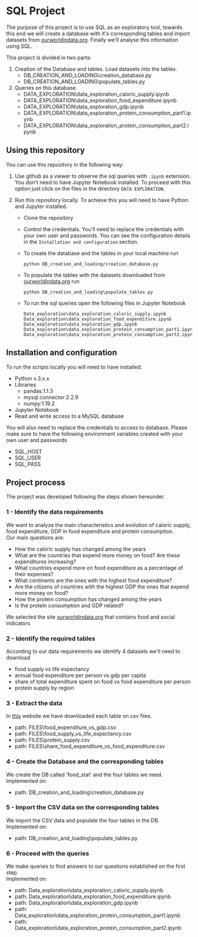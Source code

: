 # SQL Project

The purpose of this project is to use SQL as an exploratory tool, towards this end we will create a database with it's 
corresponding tables and import datasets from [ourworldindata.org](http://www.ourworldindata.org). Finally we'll analyse this 
information using SQL.

This project is divided in two parts:

1. Creation of the Database and tables. Load datasets into the tables.
    * DB_CREATION_AND_LOADING\creation_database.py
    * DB_CREATION_AND_LOADING\populate_tables.py
2. Queries on this database.
    * DATA_EXPLORATION\data_exploration_caloric_supply.ipynb
    * DATA_EXPLORATION\data_exploration_food_expenditure.ipynb
    * DATA_EXPLORATION\data_exploration_gdp.ipynb
    * DATA_EXPLORATION\data_exploration_protein_consumption_part1.ipynb
    * DATA_EXPLORATION\data_exploration_protein_consumption_part2.ipynb

## Using this repository

You can use this repository in the following way:  

1. Use github as a viewer to observe the sql queries with ```.ipynb``` extension. You don't need to have Jupyter Notebook 
installed. To proceed with this option just click on the files in the directory ```DATA EXPLORATION```.   

2. Run this repository locally. To achieve this you will need to have Python and Jupyter installed.
    * Clone the repository
    
    * Control the credentials. You'll need to replace the credentials with your own user and passwords. You can see the configuration details in the
 ```Installation and configuration``` section.
    
    * To create the database and the tables in your local machine run
       ```shell script
      python DB_creation_and_loading/creation_database.py
      ```
    
    * To populate the tables with the datasets downloaded
    from [ourworldindata.org](http://www.ourworldindata.org) run
      ```shell script
      python DB_creation_and_loading\populate_tables.py
      ```

    * To run the sql queries open the following files in Jupyter Notebook
      ```
      Data_exploration\data_exploration_caloric_supply.ipynb
      Data_exploration\data_exploration_food_expenditure.ipynb
      Data_exploration\data_exploration_gdp.ipynb
      Data_exploration\data_exploration_protein_consumption_part1.ipynb
      Data_exploration\data_exploration_protein_consumption_part2.ipynb
      ```
  

## Installation and configuration
To run the scripts locally you will need to have installed:
* Python v.3.x.x
* Libraries
    * pandas:1.1.3
    * mysql.connector:2.2.9
    * numpy:1.19.2
* Jupyter Notebook
* Read and write access to a MySQL database

You will also need to replace the credentials to access to database. Please make sure to have the following 
environment variables created with your own user and passwords

* SQL_HOST
* SQL_USER
* SQL_PASS


## Project process
The project was developed following the steps shown hereunder.

### 1 - Identify the data requirements
We want to analyze the main characteristics and evolution of caloric supply, food expenditure, GDP in food expenditure 
and protein consumption.  
Our main questions are:

* How the caloric supply has changed among the years
* What are the countries that expend more money on food? Are these expenditures increasing?
* What countries expend more on food expenditure as a percentage of their expenses?
* What continents are the ones with the highest food expenditure?
* Are the citizens of countries with the highest GDP the ones that expend more money on food?
* How the protein consumption has changed among the years
* Is the protein consumption and GDP related?

We selected the site [ourworldindata.org](http://www.ourworldindata.org) that contains food and social indicators


### 2 - Identify the required tables
According to our data requirements we identify 4 datasets we'll need to download
* food supply vs life expectancy
* annual food expenditure per person vs gdp per capita
* share of total expenditure spent on food vs food expenditure per person
* protein supply by region

### 3 - Extract the data  
In [this](http://www.ourworldindata.org) website we have downloaded each table on csv files.
- path: FILES\food_expenditure_vs_gdp.csv
- path: FILES\food_supply_vs_life_expectancy.csv
- path: FILES\protein_supply.csv
- path: FILES\share_food_expenditure_vs_food_expenditure.csv

### 4 - Create the Database and the corresponding tables 
We create the DB called 'food_stat' and the four tables we need.
Implemented on:
- path: DB_creation_and_loading\creation_database.py

### 5 - Import the CSV data on the corresponding tables
We import the CSV data and populate the four tables in the DB.
Implemented on:
- path: DB_creation_and_loading\populate_tables.py

### 6 - Proceed with the queries
We make queries to find answers to our questions established on the first step.  
Implemented on:
- path: Data_exploration\data_exploration_caloric_supply.ipynb
- path: Data_exploration\data_exploration_food_expenditure.ipynb
- path: Data_exploration\data_exploration_gdp.ipynb
- path: Data_exploration\data_exploration_protein_consumption_part1.ipynb
- path: Data_exploration\data_exploration_protein_consumption_part2.ipynb